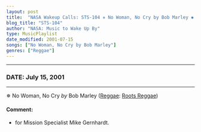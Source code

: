 ```yaml
---
layout: post
title:  "NASA Wakeup Calls: STS-104 ✵ No Woman, No Cry by Bob Marley ✺ July 15, 2001"
blog_title: "STS-104"
author: "NASA: Music to Wake Up By"
type: MusicPlaylist
date_modified: 2001-07-15
songs: ["No Woman, No Cry by Bob Marley"]
genres: ["Reggae"]
---
```


----
### DATE: July 15, 2001
----
✵ No Woman, No Cry *by* Bob Marley ([Reggae](https://www.discogs.com/genre/Reggae): [Roots Reggae](https://www.discogs.com/style/Roots%20Reggae)) <a target="blank_" href="https://www.discogs.com/Bob-Marley-No-Woman-No-Cry-Outtakes/release/14328803">
    <i class="fas fa-compact-disc"
       title="Discogs entry for this song"
       alt="Discogs entry for this song"
       style="font-size: 1.1em;"></i></a>
    

#### Comment:
* for Mission Specialist Mike Gernhardt.



<br/>
<center>
	<a target="_blank"
	   href="https://twitter.com/intent/tweet?hashtags=Space,NASA,Playlist,NASAWakeupCalls,SpaceProgram&text=🚀 {{ page.author}}, '{{ page.songs.first }}' {{ page.title }}, {{ site.url }}{{ page.url }}&via=nasawakeupcalls"><i class="fab fa-twitter" title="Tweet this page" alt="Tweet this page" style="font-size: 1.3em;"></i></a>
	&nbsp; 	<i class="fas fa-user-astronaut" style="font-size: 1.5em;"></i> &nbsp;
    <a id="custom_amazon_link"
       type="amzn" search="#"
       category="popular music">
    <i class="fab fa-amazon" style="font-size: 1.3em;"></i></a>
</center>

<!-- Randomly resolve an individual entry from a song array -->
<script src="/assets/javascript/seedrandom.min.js"></script>
<script>
  var wake_me_up = ["No Woman, No Cry by Bob Marley"];
  var prng = new Math.seedrandom();
  function randomSong() {
    song = wake_me_up[Math.floor(Math.random() * wake_me_up.length)];
    var amazon_link = document.getElementById("custom_amazon_link");
    amazon_link.setAttribute("search", song);
  }
  window.onload = randomSong();
</script>
